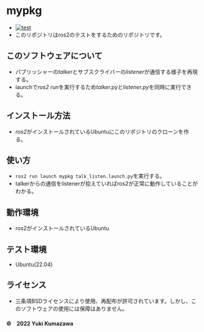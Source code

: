 # mypkg
* [![test](https://github.com/21c1041yukikumazawa/mypkg/actions/workflows/test.yml/badge.svg)](https://github.com/21c1041yukikumazawa/mypkg/actions/workflows/test.yml)
* このリポジトリはros2のテストをするためのリポジトリです。　　
## このソフトウェアについて
* パブリッシャーの*talker*とサブスクライバーの*listener*が通信する様子を再現する。
* launchで*ros2 run*を実行するため*talker.py*と*listener.py*を同時に実行できる。
## インストール方法
* *ros2*がインストールされているUbuntuにこのリポジトリのクローンを作る。
## 使い方
* `ros2 run launch mypkg talk_listen.launch.py`を実行する。
* talkerからの通信をlistenerが拾えていればros2が正常に動作していることがわかる。 
## 動作環境  
* ros2がインストールされているUbuntu
## テスト環境
* Ubuntu(22.04) 
## ライセンス   
* 三条項BSDライセンスにより使用、再配布が許可されています。しかし、このソフトウェアの使用には保障はありません。
#### ©　2022 Yuki Kumazawa
